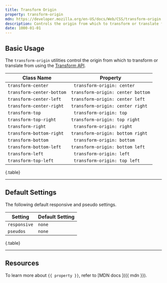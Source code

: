 ```yaml
---
title: Transform Origin
property: transform-origin
mdn: https://developer.mozilla.org/en-US/docs/Web/CSS/transform-origin
description: Controls the origin from which to transform or translate from
date: 1000-01-01
---
```


## Basic Usage

The `transform-origin` utilities control the origin from which to transform or translate from using the [Transform API](TODO).

| Class Name                | Property                          |
| ------------------------- | --------------------------------- |
| `transform-center`        | ` transform-origin: center`       |
| `transform-center-bottom` | `transform-origin: center bottom` |
| `transform-center-left`   | `transform-origin: center left`   |
| `transform-center-right`  | `transform-origin: center right`  |
| `transform-top`           | ` transform-origin: top`          |
| `transform-top-right`     | `transform-origin: top right`     |
| `transform-right`         | ` transform-origin: right`        |
| `transform-bottom-right`  | `transform-origin: bottom right`  |
| `transform-bottom`        | ` transform-origin: bottom`       |
| `transform-bottom-left`   | `transform-origin: bottom left`   |
| `transform-left`          | ` transform-origin: left`         |
| `transform-top-left`      | ` transform-origin: top left`     |

{.table}

---

## Default Settings

The following default responsive and pseudo settings.

| Setting      | Default Setting |
| ------------ | --------------- |
| `responsive` | `none`          |
| `pseudos`    | `none`          |

{.table}

---

## Resources

To learn more about `{{ property }}`, refer to [MDN docs <i class="far fa-external-link ml-6"></i>]({{ mdn }}).
